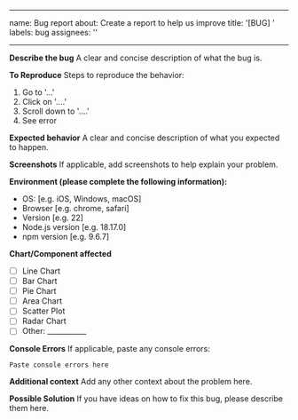 
---
name: Bug report
about: Create a report to help us improve
title: '[BUG] '
labels: bug
assignees: ''

---

**Describe the bug**
A clear and concise description of what the bug is.

**To Reproduce**
Steps to reproduce the behavior:
1. Go to '...'
2. Click on '....'
3. Scroll down to '....'
4. See error

**Expected behavior**
A clear and concise description of what you expected to happen.

**Screenshots**
If applicable, add screenshots to help explain your problem.

**Environment (please complete the following information):**
 - OS: [e.g. iOS, Windows, macOS]
 - Browser [e.g. chrome, safari]
 - Version [e.g. 22]
 - Node.js version [e.g. 18.17.0]
 - npm version [e.g. 9.6.7]

**Chart/Component affected**
- [ ] Line Chart
- [ ] Bar Chart
- [ ] Pie Chart
- [ ] Area Chart
- [ ] Scatter Plot
- [ ] Radar Chart
- [ ] Other: ___________

**Console Errors**
If applicable, paste any console errors:

```
Paste console errors here
```

**Additional context**
Add any other context about the problem here.

**Possible Solution**
If you have ideas on how to fix this bug, please describe them here.
